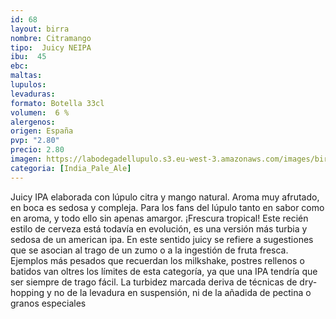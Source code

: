 ```yaml
--- 
id: 68
layout: birra
nombre: Citramango
tipo:  Juicy NEIPA
ibu:  45
ebc:
maltas: 
lupulos: 
levaduras: 
formato: Botella 33cl
volumen:  6 %
alergenos: 
origen: España
pvp: "2.80"
precio: 2.80
imagen: https://labodegadellupulo.s3.eu-west-3.amazonaws.com/images/birras/citramango.jpg
categoria: [India_Pale_Ale]
---
```

Juicy IPA elaborada con lúpulo citra y mango natural. Aroma muy afrutado, en boca es sedosa y compleja. Para los fans del lúpulo tanto en sabor como en aroma, y todo ello sin apenas amargor. ¡Frescura tropical! Este recién estilo de cerveza está todavía en evolución, es una versión más turbia y sedosa de un american ipa. En este sentido juicy se refiere a sugestiones que se asocian al trago de un zumo o a la ingestión de fruta fresca. Ejemplos más pesados que recuerdan los milkshake, postres rellenos o batidos van oltres los límites de esta categoría, ya que una IPA tendría que ser siempre de trago fácil. La turbidez marcada deriva de técnicas de dry-hopping y no de la levadura en suspensión, ni de la añadida de pectina o granos especiales
















